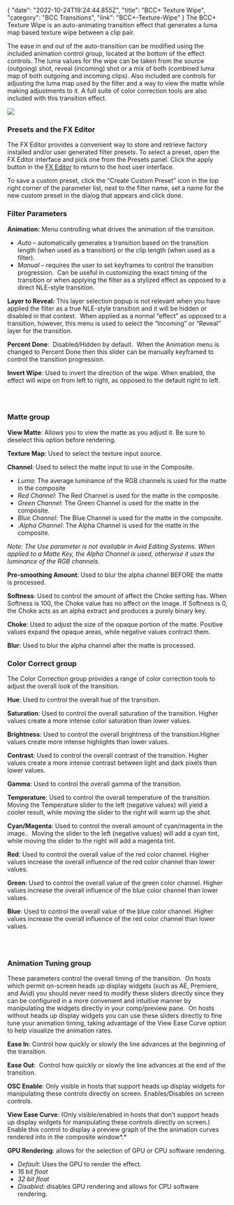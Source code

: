 {
"date": "2022-10-24T19:24:44.855Z",
  "title": "BCC+ Texture Wipe",
  "category": "BCC Transitions",
  "link": "BCC+-Texture-Wipe"
}
The BCC+ Texture Wipe is an auto-animating transition effect that generates a luma map based texture wipe between a clip pair. 

The ease in and out of the auto-transition can be modified using the included animation control group, located at the bottom of the effect controls. The luma values for the wipe can be taken from the source (outgoing) shot, reveal (incoming) shot or a mix of both (combined luma map of both outgoing and incoming clips). Also included are controls for adjusting the luma map used by the filter and a way to view the matte while making adjustments to it. A full suite of color correction tools are also included with this transition effect.

![](https://borisfx-com-res.cloudinary.com/image/upload/v1666672695/documentation/continuum/uploads/2023/TextWipe.jpg)

### Presets and the FX Editor

The FX Editor provides a convenient way to store and retrieve factory installed and/or user generated filter presets. To select a preset, open the FX Editor interface and pick one from the Presets panel. Click the apply button in the [FX Editor](https://borisfx.com/documentation/continuum/bcc-fx-editor) to return to the host user interface.

To save a custom preset, click the “Create Custom Preset” icon in the top right corner of the parameter list, next to the filter name, set a name for the new custom preset in the dialog that appears and click done.

### Filter Parameters

**Animation:** Menu controlling what drives the animation of the transition.

* *Auto* – automatically generates a transition based on the transition length (when used as a transition) or the clip length (when used as a filter).
* *Manual* – requires the user to set keyframes to control the transition progression.  Can be useful in customizing the exact timing of the transition or when applying the filter as a stylized effect as opposed to a direct NLE-style transition.

**Layer to Reveal:** This layer selection popup is not relevant when you have applied the filter as a true NLE-style transition and it will be hidden or disabled in that context.  When applied as a normal “effect” as opposed to a transition, however, this menu is used to select the “Incoming” or “Reveal” layer for the transition.

**Percent Done**:  Disabled/Hidden by default.  When the Animation menu is changed to Percent Done then this slider can be manually keyframed to control the transition progression.

**Invert Wipe**: Used to invert the direction of the wipe. When enabled, the effect will wipe on from left to right, as opposed to the default right to left. 

### ﻿

### Matte group

**View Matte**: Allows you to view the matte as you adjust it. Be sure to deselect this option before rendering.

**Texture Map**: Used to select the texture input source.

**Channel**:  Used to select the matte input to use in the Composite.

* *Luma*: The average luminance of the RGB channels is used for the matte in the composite
* *Red Channel*: The Red Channel is used for the matte in the composite.
* *Green Channel*: The Green Channel is used for the matte in the composite.
* *Blue Channel*: The Blue Channel is used for the matte in the composite.
* .*Alpha Channel*: The Alpha Channel is used for the matte in the composite.

*Note: The Use parameter is not available in Avid Editing Systems. When applied to a Matte Key, the Alpha Channel is used, otherwise it uses the luminance of the RGB channels.*

**Pre-smoothing Amount**: Used to blur the alpha channel BEFORE the matte is processed. 

**Softness**: Used to control the amount of affect the Choke setting has. When Softness is 100, the Choke value has no affect on the image. If Softness is 0, the Choke acts as an alpha extract and produces a purely binary key. 

**Choke**:  Used to adjust the size of the opaque portion of the matte. Positive values expand the opaque areas, while negative values contract them.

**Blur**: Used to blur the alpha channel after the matte is processed.

### Color Correct group

The Color Correction group provides a range of color correction tools to adjust the overall look of the transition.

**Hue**: Used to control the overall hue of the transition.

**Saturation**: Used to control the overall saturation of the transition. Higher values create a more intense color saturation than lower values.

**Brightness**: Used to control the overall brightness of the transition.Higher values create more intense highlights than lower values.

**Contrast**: Used to control the overall contrast of the transition. Higher values create a more intense contrast between light and dark pixels than lower values.

**Gamma**: Used to control the overall gamma of the transition.

**Temperature**: Used to control the overall temperature of the transition. Moving the Temperature slider to the left (negative values) will yield a cooler result, while moving the slider to the right will warm up the shot.

**Cyan/Magenta**: Used to control the overall amount of cyan/magenta in the image..  Moving the slider to the left (negative values) will add a cyan tint, while moving the slider to the right will add a magenta tint.

**Red**: Used to control the overall value of the red color channel. Higher values increase the overall influence of the red color channel than lower values.

**Green**: Used to control the overall value of the green color channel. Higher values increase the overall influence of the blue color channel than lower values.

**Blue**: Used to control the overall value of the blue color channel. Higher values increase the overall influence of the red color channel than lower values.

### ﻿

### Animation Tuning group

These parameters control the overall timing of the transition.  On hosts which permit on-screen heads up display widgets (such as AE, Premiere, and Avid) you should never need to modify these sliders directly since they can be configured in a more convenient and intuitive manner by manipulating the widgets directly in your comp/preview pane.  On hosts without heads up display widgets you can use these sliders directly to fine tune your animation timing, taking advantage of the View Ease Curve option to help visualize the animation rates.

**Ease In**: Control how quickly or slowly the line advances at the beginning of the transition.

**Ease Out**:  Control how quickly or slowly the line advances at the end of the transition.

**OSC Enable**: Only visible in hosts that support heads up display widgets for manipulating these controls directly on screen. Enables/Disables on screen controls.

**View Ease Curve**: (Only visible/enabled in hosts that don’t support heads up display widgets for manipulating these controls directly on screen.)  Enable this control to display a preview graph of the the animation curves rendered into in the composite window\*.\*

**GPU Rendering**: allows for the selection of GPU or CPU software rendering.

* *Default*: Uses the GPU to render the effect.
* *16 bit float*
* *32 bit float*
* *Disabled*: disables GPU rendering and allows for CPU software rendering.